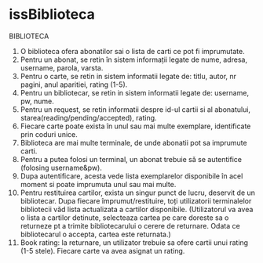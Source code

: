 # issBiblioteca
BIBLIOTECA 
1.  O biblioteca ofera abonatilor sai o lista de carti ce pot fi imprumutate. 
2.  Pentru un abonat, se retin în sistem informații legate de nume, adresa, username, parola, varsta.
3.  Pentru o carte, se retin in sistem informatii legate de: titlu, autor, nr pagini, anul aparitiei, rating (1-5).
4.  Pentru un bibliotecar, se retin in sistem informatii legate de: username, pw, nume.
5.  Pentru un request, se retin informatii despre id-ul cartii si al abonatului, starea(reading/pending/accepted), rating.
6.  Fiecare carte poate exista în unul sau mai multe exemplare, identificate prin coduri unice. 
7.  Biblioteca are mai multe terminale, de unde abonatii pot sa imprumute carti. 
8.  Pentru a putea folosi un terminal, un abonat trebuie să se autentifice (folosing username&pw).
9.  Dupa autentificare, acesta vede lista exemplarelor disponibile în acel moment si poate imprumuta unul sau mai multe. 
10.  Pentru restituirea cartilor, exista un singur punct de lucru, deservit de un bibliotecar. Dupa fiecare împrumut/restituire, toți utilizatorii terminalelor bibliotecii văd lista actualizata a cartilor disponibile. (Utilizatorul va avea o lista a cartilor detinute, selecteaza cartea pe care doreste sa o returneze pt a trimite bibliotecarului o cerere de returnare. Odata ce bibliotecarul o accepta, cartea este returnata.)
11.  Book rating: la returnare, un utilizator trebuie sa ofere cartii unui rating (1-5 stele). Fiecare carte va avea asignat un rating.
